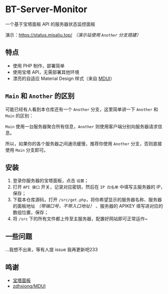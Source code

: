 # BT-Server-Monitor
一个基于宝塔面板 API 的服务器状态监控面板

演示：https://status.misaliu.top/ *（演示站使用 `Another` 分支搭建）*

## 特点

- 使用 PHP 制作，部署简单
- 使用宝塔 API，无需部署其他环境
- 漂亮的自适应 Material Design 样式（来自 [MDUI](https://mdui.org)）

## `Main` 和 `Another` 的区别
可能已经有人看到本仓库还有一个 `Another` 分支，这里简单讲一下 `Another` 和 `Main` 的区别：

`Main` 使用一台服务器聚合所有信息，`Another` 则使用客户端分别向服务器请求信息。

所以，如果你的各个服务器之间通讯缓慢，推荐你使用 `Another` 分支，否则直接使用 `Main` 分支即可。

## 安装
1. 登录你服务器的宝塔面板，点击 `设置`；
2. 打开 `API 接口` 开关，记录对应密钥，然后在 `IP 白名单` 中填写主服务器的 IP，保存；
3. 下载本仓库源码，打开 `/src/get.php`，将你希望显示的服务器名称、服务器的面板地址 *（带端口号，不带入口地址）* 、服务器的 APIKEY 填写进对应的数组位置，保存；
4. 将 `/src` 下的所有文件都上传至主服务器，配置好网站即可正常运作~

## 一些问题
...我想不出来，等有人提 issue 我再更新吧233

## 鸣谢
- [宝塔面板](https://bt.cn)
- [zdhxiong/MDUI](https://github.com/zdhxiong/mdui)
